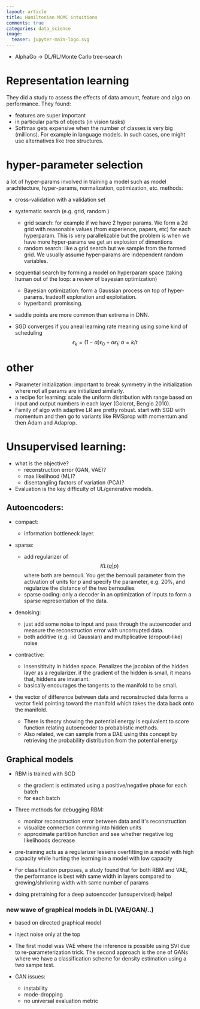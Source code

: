 ```yaml
---
layout: article
title: Hamiltonian MCMC intuitions
comments: true
categories: data_science
image:
  teaser: jupyter-main-logo.svg
---
```


- AlphaGo -> DL/RL/Monte Carlo tree-search

# Representation learning
They did a study to assess the effects of data amount, feature and algo on performance. They found:
- features are super important
- in particular parts of objects (in vision tasks)
- Softmax gets expensive when the number of classes is very big (millions). For example in language models. In such cases, one might use alternatives like tree structures. 


# hyper-parameter selection
a lot of hyper-params involved in training a model such as model arachitecture, hyper-params, normalization, optimization, etc. 
methods:
- cross-validation with a validation set
- systematic search (e.g. grid, random )
    + grid search: for example if we have 2 hyper params. We form a 2d grid with reasonable values (from experience, papers, etc) for each hyperparam. This is very parallelizable but the problem is when we have more hyper-params we get an explosion of dimentions
    + random search: like a grid search but we sample from the formed grid. We usually assume hyper-params are independent random variables. 
- sequential search by forming a model on hyperparam space (taking human out of the loop: a review of bayesian optimization)
    + Bayesian optimization: form a Gaussian process on top of hyper-params. tradeoff exploration and exploitation.
    + hyperband: promissing.

- saddle points are more common than extrema in DNN. 
- SGD converges if you aneal learning rate meaning using some kind of scheduling $$\epsilon_k=(1-\alpha)\epsilon_0+\alpha \epsilon_t; \alpha=k/t$$

# other
- Parameter initialization: important to break symmetry in the initialization where not all params are initialized similarly. 
- a recipe for learning: scale the uniform distribution with range based on input and output numbers in each layer (Golorot, Bengio 2010).
- Family of algo with adaptive LR are pretty robust. start with SGD with momentum and then go to variants like RMSprop with momentum and then Adam and Adaprop.

# Unsupervised learning:
- what is the objective?
    + reconstruction error (GAN, VAE)?
    + max likelihood (ML)?
    + disentangling factors of variation (PCA)?
- Evaluation is the key difficulty of UL/generative models. 

## Autoencoders:
- compact:
    + information bottleneck layer. 
- sparse: 
    + add regularizer of $$KL(q|p)$$ where both are bernouli. You get the bernouli parameter from the activation of units for p and specify the parameter, e.g. 20%, and regularize the distance of the two bernoulies
    + sparse coding: only a decoder in an optimization of inputs to form a sparse representation of the data.
- denoising:
    + just add some noise to input and pass through the autoencoder and measure the reconstruction error with uncorrupted data. 
    + both additive (e.g. iid Gaussian) and multiplicative (dropout-like) noise
- contractive:
    + insensititvity in hidden space. Penalizes the jacobian of the hidden layer as a regularizer. if the gradient of the hidden is small, it means that, hiddens are invariant. 
    + basically encourages the tangents to the manifold to be small. 

- the vector of difference between data and reconstructed data forms a vector field pointing toward the manifold which takes the data back onto the manifold. 
    + There is theory showing the potential energy is equivalent to score function relating autoencoder to probablistic methods. 
    + Also related, we can sample from a DAE using this concept by retrieving the probability distribution from the potential energy
 

## Graphical models 
- RBM is trained with SGD
    + the gradient is estimated using a positive/negative phase for each batch
    + for each batch 
- Three methods for debugging RBM:
    + monitor reconstruction error between data and it's reconstruction 
    + visualize connection comming into hidden units
    + approximate partition function and see whether negative log likelihoods decrease
- pre-training acts as a regularizer lessens overfitting in a model with high capacity while hurting the learning in a model with low capacity

- For classification purposes, a study found that for both RBM and VAE, the performance is best with same width in layers compared to growing/shrikning width with same number of params
- doing pretraining for a deep autoencoder (unsupervised) helps!

### new wave of graphical models in DL (VAE/GAN/..)
- based on directed graphical model
- inject noise only at the top

- The first model was VAE where the inference is possible using SVI due to re-parameterization trick. The second approach is the one of GANs where we have a classification scheme for density estimation using a two sampe test. 

- GAN issues:
    + instability
    + mode-dropping
    + no universal evaluation metric



